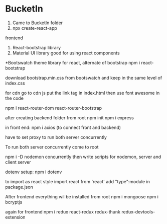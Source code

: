 # BucketIn

1. Came to BucketIn folder
2. npx create-react-app

frontend

1. React-bootstrap library
2. Material UI library
   good for using react components

\*Bootswatch theme library for react, alternate of bootstrap
npm i react-bootstrap

download bootstrap.min.css from bootswatch and keep in the same level of index.css

for cdn go to cdn js
put the link tag in index.html
then use font awesome in the code

npm i react-router-dom react-router-bootstrap

after creating backend folder
from root
npm init
npm i express

in front end:
npm i axios (to connect front and backend)

have to set proxy to run both server concurrently

To run both server concurrently
come to root

<!-- installing as dev dependency -->

npm i -D nodemon concurrently
then write scripts for nodemon, server and client server

dotenv setup:
npm i dotenv

to import as react style
import react from 'react'
add "type":module in package.json

After frontend everything wil be installed from root
npm i mongoose
npm i bcryptjs

again for frontend
npm i redux react-redux redux-thunk redux-devtools-extension
